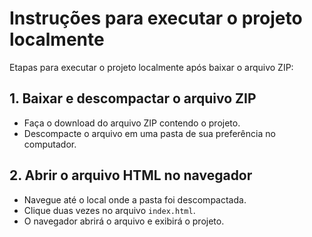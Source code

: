 # Instruções para executar o projeto localmente

Etapas para executar o projeto localmente após baixar o arquivo ZIP:

## 1. Baixar e descompactar o arquivo ZIP
- Faça o download do arquivo ZIP contendo o projeto.
- Descompacte o arquivo em uma pasta de sua preferência no computador.

## 2. Abrir o arquivo HTML no navegador
- Navegue até o local onde a pasta foi descompactada.
- Clique duas vezes no arquivo `index.html`.
- O navegador abrirá o arquivo e exibirá o projeto.
